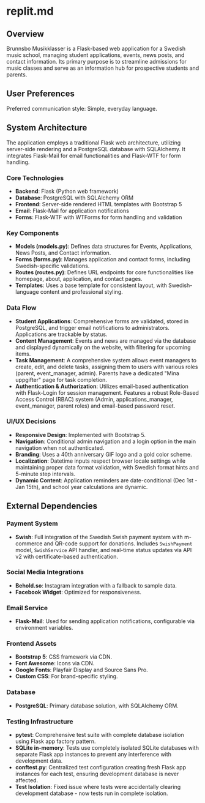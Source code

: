 # replit.md

## Overview
Brunnsbo Musikklasser is a Flask-based web application for a Swedish music school, managing student applications, events, news posts, and contact information. Its primary purpose is to streamline admissions for music classes and serve as an information hub for prospective students and parents.

## User Preferences
Preferred communication style: Simple, everyday language.

## System Architecture
The application employs a traditional Flask web architecture, utilizing server-side rendering and a PostgreSQL database with SQLAlchemy. It integrates Flask-Mail for email functionalities and Flask-WTF for form handling.

### Core Technologies
- **Backend**: Flask (Python web framework)
- **Database**: PostgreSQL with SQLAlchemy ORM
- **Frontend**: Server-side rendered HTML templates with Bootstrap 5
- **Email**: Flask-Mail for application notifications
- **Forms**: Flask-WTF with WTForms for form handling and validation

### Key Components
- **Models (models.py)**: Defines data structures for Events, Applications, News Posts, and Contact information.
- **Forms (forms.py)**: Manages application and contact forms, including Swedish-specific validations.
- **Routes (routes.py)**: Defines URL endpoints for core functionalities like homepage, about, application, and contact pages.
- **Templates**: Uses a base template for consistent layout, with Swedish-language content and professional styling.

### Data Flow
- **Student Applications**: Comprehensive forms are validated, stored in PostgreSQL, and trigger email notifications to administrators. Applications are trackable by status.
- **Content Management**: Events and news are managed via the database and displayed dynamically on the website, with filtering for upcoming items.
- **Task Management**: A comprehensive system allows event managers to create, edit, and delete tasks, assigning them to users with various roles (parent, event_manager, admin). Parents have a dedicated "Mina uppgifter" page for task completion.
- **Authentication & Authorization**: Utilizes email-based authentication with Flask-Login for session management. Features a robust Role-Based Access Control (RBAC) system (Admin, applications_manager, event_manager, parent roles) and email-based password reset.

### UI/UX Decisions
- **Responsive Design**: Implemented with Bootstrap 5.
- **Navigation**: Conditional admin navigation and a login option in the main navigation when not authenticated.
- **Branding**: Uses a 40th anniversary GIF logo and a gold color scheme.
- **Localization**: Datetime inputs respect browser locale settings while maintaining proper data format validation, with Swedish format hints and 5-minute step intervals.
- **Dynamic Content**: Application reminders are date-conditional (Dec 1st - Jan 15th), and school year calculations are dynamic.

## External Dependencies

### Payment System
- **Swish**: Full integration of the Swedish Swish payment system with m-commerce and QR-code support for donations. Includes `SwishPayment` model, `SwishService` API handler, and real-time status updates via API v2 with certificate-based authentication.

### Social Media Integrations
- **Behold.so**: Instagram integration with a fallback to sample data.
- **Facebook Widget**: Optimized for responsiveness.

### Email Service
- **Flask-Mail**: Used for sending application notifications, configurable via environment variables.

### Frontend Assets
- **Bootstrap 5**: CSS framework via CDN.
- **Font Awesome**: Icons via CDN.
- **Google Fonts**: Playfair Display and Source Sans Pro.
- **Custom CSS**: For brand-specific styling.

### Database
- **PostgreSQL**: Primary database solution, with SQLAlchemy ORM.

### Testing Infrastructure
- **pytest**: Comprehensive test suite with complete database isolation using Flask app factory pattern.
- **SQLite in-memory**: Tests use completely isolated SQLite databases with separate Flask app instances to prevent any interference with development data.
- **conftest.py**: Centralized test configuration creating fresh Flask app instances for each test, ensuring development database is never affected.
- **Test Isolation**: Fixed issue where tests were accidentally clearing development database - now tests run in complete isolation.
